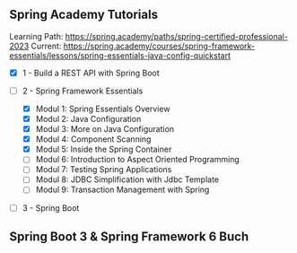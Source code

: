 ## Spring Academy Tutorials
Learning Path: https://spring.academy/paths/spring-certified-professional-2023
Current: https://spring.academy/courses/spring-framework-essentials/lessons/spring-essentials-java-config-quickstart

- [x] 1 - Build a REST API with Spring Boot

- [ ] 2 - Spring Framework Essentials
	- [x] Modul 1: Spring Essentials Overview
	- [x] Modul 2: Java Configuration
	- [x] Modul 3: More on Java Configuration
	- [x] Modul 4: Component Scanning
	- [x] Modul 5: Inside the Spring Container
	- [ ] Modul 6: Introduction to Aspect Oriented Programming
	- [ ] Modul 7: Testing Spring Applications
	- [ ] Modul 8: JDBC Simplification with Jdbc Template
	- [ ] Modul 9: Transaction Management with Spring

- [ ] 3 - Spring Boot

## Spring Boot 3 & Spring Framework 6 Buch